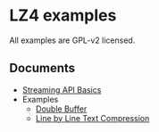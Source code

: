 # LZ4 examples

All examples are GPL-v2 licensed.

## Documents

 - [Streaming API Basics](streaming_api_basics.md)
 - Examples
     - [Double Buffer](blockStreaming_doubleBuffer.md)
     - [Line by Line Text Compression](blockStreaming_lineByLine.md)
